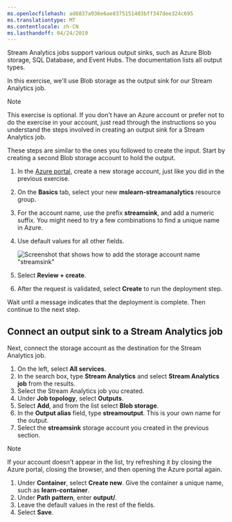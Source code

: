```yaml
---
ms.openlocfilehash: ad6837a936e6ae8375151403bff347dee324c695
ms.translationtype: MT
ms.contentlocale: zh-CN
ms.lasthandoff: 04/24/2019
---
```

Stream Analytics jobs support various output sinks, such as Azure Blob storage, SQL Database, and Event Hubs. The documentation lists all output types. 

In this exercise, we'll use Blob storage as the output sink for our Stream Analytics job.

> [!NOTE]
> This exercise is optional. If you don't have an Azure account or prefer not to do the exercise in your account, just read through the instructions so you understand the steps involved in creating an output sink for a Stream Analytics job.

These steps are similar to the ones you followed to create the input. Start by creating a second Blob storage account to hold the output.

1. In the [Azure portal](https://portal.azure.com?azure-portal=true), create a new storage account, just like you did in the previous exercise.
1. On the **Basics** tab, select your new **mslearn-streamanalytics** resource group.
1. For the account name, use the prefix **streamsink**, and add a numeric suffix. You might need to try a few combinations to find a unique name in Azure.
1. Use default values for all other fields.

    ![Screenshot that shows how to add the storage account name "streamsink"](../media/5-add-storage-account.png)

1. Select **Review + create**.
1. After the request is validated, select **Create** to run the deployment step.

Wait until a message indicates that the deployment is complete. Then continue to the next step.

## <a name="connect-an-output-sink-to-a-stream-analytics-job"></a>Connect an output sink to a Stream Analytics job

Next, connect the storage account as the destination for the Stream Analytics job.

1. On the left, select **All services**.
1. In the search box, type **Stream Analytics** and select **Stream Analytics job** from the results.
1. Select the Stream Analytics job you created.
1. Under **Job topology**, select **Outputs**.
1. Select **Add**, and from the list select **Blob storage**.
1. In the **Output alias** field, type **streamoutput**. This is your own name for the output.
1. Select the **streamsink** storage account you created in the previous section.

> [!NOTE]
> If your account doesn't appear in the list, try refreshing it by closing the Azure portal, closing the browser, and then opening the Azure portal again.

1. Under **Container**, select **Create new**. Give the container a unique name, such as **learn-container**.
1. Under **Path pattern**, enter **output/**.
1. Leave the default values in the rest of the fields.
1. Select **Save**.
